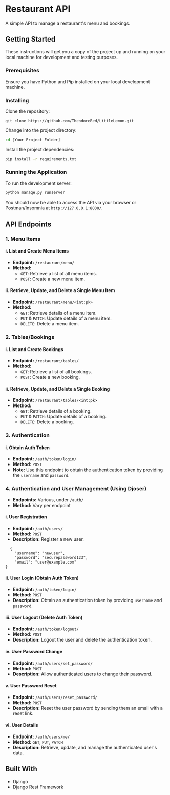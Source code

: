 

# Restaurant API

A simple API to manage a restaurant's menu and bookings.

## Getting Started

These instructions will get you a copy of the project up and running on your local machine for development and testing purposes.

### Prerequisites

Ensure you have Python and Pip installed on your local development machine.

### Installing

Clone the repository:

```
git clone https://github.com/TheodoreRed/LittleLemon.git
```

Change into the project directory:

```bash
cd [Your Project Folder]
```

Install the project dependencies:

```bash
pip install -r requirements.txt
```

### Running the Application

To run the development server:

```bash
python manage.py runserver
```

You should now be able to access the API via your browser or Postman/Insomnia at `http://127.0.0.1:8000/`.

## API Endpoints

### 1. Menu Items
#### i. List and Create Menu Items
- **Endpoint:** `/restaurant/menu/`
- **Method:** 
    - `GET`: Retrieve a list of all menu items.
    - `POST`: Create a new menu item.

#### ii. Retrieve, Update, and Delete a Single Menu Item
- **Endpoint:** `/restaurant/menu/<int:pk>`
- **Method:** 
    - `GET`: Retrieve details of a menu item.
    - `PUT` & `PATCH`: Update details of a menu item.
    - `DELETE`: Delete a menu item.

### 2. Tables/Bookings
#### i. List and Create Bookings
- **Endpoint:** `/restaurant/tables/`
- **Method:** 
    - `GET`: Retrieve a list of all bookings.
    - `POST`: Create a new booking.

#### ii. Retrieve, Update, and Delete a Single Booking
- **Endpoint:** `/restaurant/tables/<int:pk>`
- **Method:** 
    - `GET`: Retrieve details of a booking.
    - `PUT` & `PATCH`: Update details of a booking.
    - `DELETE`: Delete a booking.

### 3. Authentication
#### i. Obtain Auth Token
- **Endpoint:** `/auth/token/login/`
- **Method:** `POST`
- **Note:** Use this endpoint to obtain the authentication token by providing the `username` and `password`.

### 4. Authentication and User Management (Using Djoser)
- **Endpoints:** Various, under `/auth/`
- **Method:** Vary per endpoint

#### i. User Registration
- **Endpoint:** `/auth/users/`
- **Method:** `POST`
- **Description:** Register a new user.
```
  {
    "username": "newuser",
    "password": "securepassword123",
    "email": "user@example.com"
}
```


#### ii. User Login (Obtain Auth Token)
- **Endpoint:** `/auth/token/login/`
- **Method:** `POST`
- **Description:** Obtain an authentication token by providing `username` and `password`.

#### iii. User Logout (Delete Auth Token)
- **Endpoint:** `/auth/token/logout/`
- **Method:** `POST`
- **Description:** Logout the user and delete the authentication token.

#### iv. User Password Change
- **Endpoint:** `/auth/users/set_password/`
- **Method:** `POST`
- **Description:** Allow authenticated users to change their password.

#### v. User Password Reset
- **Endpoint:** `/auth/users/reset_password/`
- **Method:** `POST`
- **Description:** Reset the user password by sending them an email with a reset link.

#### vi. User Details
- **Endpoint:** `/auth/users/me/`
- **Method:** `GET`, `PUT`, `PATCH`
- **Description:** Retrieve, update, and manage the authenticated user's data.




## Built With

- Django
- Django Rest Framework

